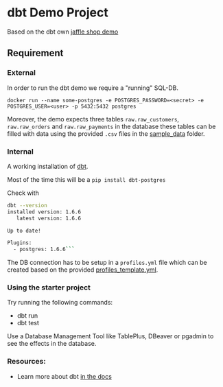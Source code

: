 # dbt Demo Project

Based on the dbt own [jaffle shop demo](https://github.com/dbt-labs/jaffle_shop)

## Requirement

### External
In order to run the dbt demo we require a "running" SQL-DB.
```
docker run --name some-postgres -e POSTGRES_PASSWORD=<secret> -e POSTGRES_USER=<user> -p 5432:5432 postgres
```
Moreover, the demo expects three tables `raw.raw_customers`, `raw.raw_orders` and `raw.raw_payments` in the database these tables can be
filled with data using the provided `.csv` files in the [sample_data](sample_data) folder.

### Internal
A working installation of [dbt](https://docs.getdbt.com/docs/get-started/installation).

Most of the time this will be a `pip install dbt-postgres`

Check with
```bash
dbt --version
installed version: 1.6.6
   latest version: 1.6.6

Up to date!

Plugins:
  - postgres: 1.6.6```
```

The DB connection has to be setup in a `profiles.yml` file which can be created based on the
provided [profiles_template.yml](profiles_template.yml).

### Using the starter project

Try running the following commands:
- dbt run
- dbt test

Use a Database Management Tool like TablePlus, DBeaver or pgadmin to see the effects in the database.

### Resources:
- Learn more about dbt [in the docs](https://docs.getdbt.com/docs/introduction)
